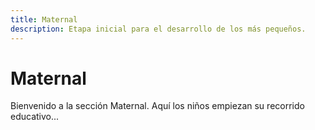```yaml
---
title: Maternal
description: Etapa inicial para el desarrollo de los más pequeños.
---
```


# Maternal

Bienvenido a la sección Maternal. Aquí los niños empiezan su recorrido educativo...
